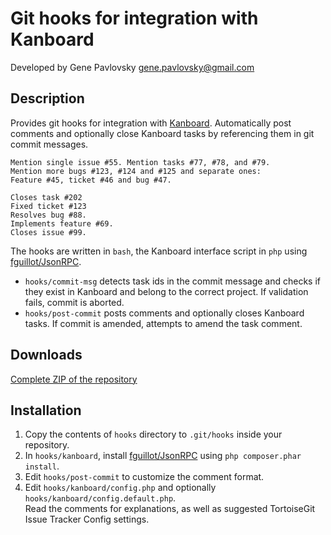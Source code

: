 Git hooks for integration with Kanboard
=======================================

Developed by Gene Pavlovsky <gene.pavlovsky@gmail.com>

Description
-----------

Provides git hooks for integration with [Kanboard](http://kanboard.net/).
Automatically post comments and optionally close Kanboard tasks by referencing them in git commit messages. 
```
Mention single issue #55. Mention tasks #77, #78, and #79.
Mention more bugs #123, #124 and #125 and separate ones:
Feature #45, ticket #46 and bug #47.

Closes task #202
Fixed ticket #123
Resolves bug #88.
Implements feature #69.
Closes issue #99.
```

The hooks are written in `bash`, the Kanboard interface script in `php` using [fguillot/JsonRPC](https://github.com/fguillot/JsonRPC).

- `hooks/commit-msg` detects task ids in the commit message and checks if they exist in Kanboard and belong to the correct project. If validation fails, commit is aborted.
- `hooks/post-commit` posts comments and optionally closes Kanboard tasks. If commit is amended, attempts to amend the task comment.

Downloads
------------
[Complete ZIP of the repository](https://github.com/gene-pavlovsky/kanboard-git-hooks/archive/master.zip)

Installation
------------

1. Copy the contents of `hooks` directory to `.git/hooks` inside your repository.
2. In `hooks/kanboard`, install [fguillot/JsonRPC](https://github.com/fguillot/JsonRPC) using `php composer.phar install`.
3. Edit `hooks/post-commit` to customize the comment format.
4. Edit `hooks/kanboard/config.php` and optionally `hooks/kanboard/config.default.php`.  
Read the comments for explanations, as well as suggested TortoiseGit Issue Tracker Config settings.
